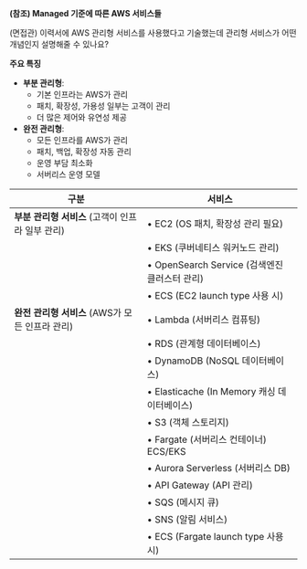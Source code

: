 **(참조) Managed 기준에 따른 AWS 서비스들**

(면접관) 이력서에 AWS 관리형 서비스를 사용했다고 기술했는데 관리형 서비스가 어떤 개념인지 설명해줄 수 있나요?

**주요 특징**
- **부분 관리형**:
  - 기본 인프라는 AWS가 관리
  - 패치, 확장성, 가용성 일부는 고객이 관리
  - 더 많은 제어와 유연성 제공
- **완전 관리형**:
  - 모든 인프라를 AWS가 관리
  - 패치, 백업, 확장성 자동 관리
  - 운영 부담 최소화
  - 서버리스 운영 모델

| **구분** | **서비스** |
| --- | --- |
| **부분 관리형 서비스** (고객이 인프라 일부 관리) | • EC2 (OS 패치, 확장성 관리 필요) |
|  | • EKS (쿠버네티스 워커노드 관리) |
|  | • OpenSearch Service (검색엔진 클러스터 관리) |
|  | • ECS (EC2 launch type 사용 시) |
| **완전 관리형 서비스** (AWS가 모든 인프라 관리) | • Lambda (서버리스 컴퓨팅) |
|  | • RDS (관계형 데이터베이스) |
|  | • DynamoDB (NoSQL 데이터베이스) |
|  | • Elasticache (In Memory 캐싱 데이터베이스) |
|  | • S3 (객체 스토리지) |
|  | • Fargate (서버리스 컨테이너) ECS/EKS |
|  | • Aurora Serverless (서버리스 DB) |
|  | • API Gateway (API 관리) |
|  | • SQS (메시지 큐) |
|  | • SNS (알림 서비스) |
|  | • ECS (Fargate launch type 사용 시) |

